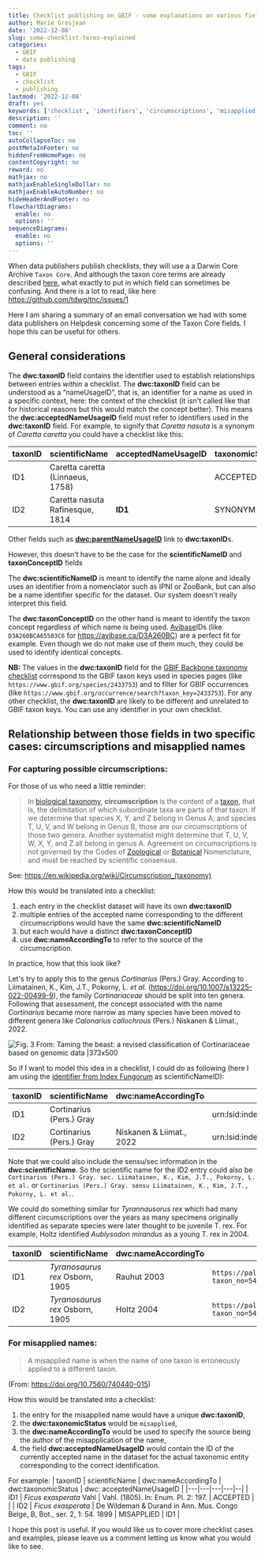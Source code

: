 ```yaml
---
title: Checklist publishing on GBIF - some explanations on various fields: taxonID, scientificNameID, taxonConceptID, acceptedNameUsageID, nameAccordingToID
author: Marie Grosjean
date: '2022-12-08'
slug: some-checklist-terms-explained
categories:
  - GBIF
  - data publishing
tags:
  - GBIF
  - checklist
  - publishing
lastmod: '2022-12-08'
draft: yes
keywords: ['checklist', 'identifiers', 'circumscriptions', 'misapplied names']
description: ''
comment: no
toc: ''
autoCollapseToc: no
postMetaInFooter: no
hiddenFromHomePage: no
contentCopyright: no
reward: no
mathjax: no
mathjaxEnableSingleDollar: no
mathjaxEnableAutoNumber: no
hideHeaderAndFooter: no
flowchartDiagrams:
  enable: no
  options: ''
sequenceDiagrams:
  enable: no
  options: ''
---
```



When data publishers publish checklists, they will use a a Darwin Core Archive `Taxon Core`. And although the taxon core terms are already described [here](https://dwc.tdwg.org/terms/#taxon), what exactly to put in which field can sometimes be confusing. And there is a lot to read, like here https://github.com/tdwg/tnc/issues/1

Here I am sharing a summary of an email conversation we had with some data publishers on Helpdesk concerning some of the Taxon Core fields. I hope this can be useful for others.

## General considerations

The **dwc:taxonID** field contains the identifier used to establish relationships between entries *within* a checklist. The **dwc:taxonID** field can be understood as a “nameUsageID”, that is, an identifier for a name as used in a specific context, here: the context of the checklist (it isn't called like that for historical reasons but this would match the concept better).
This means the **dwc:acceptedNameUsageID** field must refer to identifiers used in the **dwc:taxonID** field. For example, to signify that *Caretta nasuta* is a synonym of *Caretta caretta* you could have a checklist like this:

| taxonID | scientificName | acceptedNameUsageID | taxonomicStatus |
|---|---|---|---|
| ID1 | Caretta caretta (Linnaeus, 1758) |  | ACCEPTED |
| ID2 | Caretta nasuta Rafinesque, 1814 | **ID1** | SYNONYM |

Other fields such as **[dwc:parentNameUsageID](https://dwc.tdwg.org/terms/#dwc:parentNameUsageID)** link to **dwc:taxonID**s.

However, this doesn’t have to be the case for the **scientificNameID** and **taxonConceptID** fields

The **dwc:scientificNameID** is meant to identify the name alone and ideally uses an identifier from a nomenclator such as IPNI or ZooBank, but can also be a name identifier specific for the dataset. Our system doesn’t really interpret this field.

The **dwc:taxonConceptID** on the other hand is meant to identify the taxon concept regardless of which name is being used. [Avibase](https://avibase.bsc-eoc.org/avibase.jsp)IDs (like `D3A260BCA65503C6` for https://avibase.ca/D3A260BC) are a perfect fit for example. Even though we do not make use of them much, they could be used to identify identical concepts. 

**NB:** The values in the **dwc:taxonID** field for the [GBIF Backbone taxonomy checklist](https://doi.org/10.15468/39omei) correspond to the GBIF taxon keys used in species pages (like `https://www.gbif.org/species/2433753`) and to filter for GBIF occurrences (like `https://www.gbif.org/occurrence/search?taxon_key=2433753`). For any other checklist, the **dwc:taxonID** are likely to be different and unrelated to GBIF taxon keys. You can use any identifier in your own checklist.

## Relationship between those fields in two specific cases: circumscriptions and misapplied names

### For capturing possible circumscriptions:

For those of us who need a little reminder:
> In [biological taxonomy](https://en.wikipedia.org/wiki/Taxonomy_(biology)), **circumscription** is the content of a [taxon](https://en.wikipedia.org/wiki/Taxon), that is, the delimitation of which subordinate taxa are parts of that taxon. If we determine that species X, Y, and Z belong in Genus A, and species T, U, V, and W belong in Genus B, those are our circumscriptions of those two genera. Another systematist might determine that T, U, V, W, X, Y, and Z all belong in genus A. Agreement on circumscriptions is not governed by the Codes of [Zoological](https://en.wikipedia.org/wiki/International_Code_of_Zoological_Nomenclature) or [Botanical](https://en.wikipedia.org/wiki/International_Code_of_Botanical_Nomenclature) Nomenclature, and must be reached by scientific consensus.

See: https://en.wikipedia.org/wiki/Circumscription_(taxonomy)

How this would be translated into a checklist:
1. each entry in the checklist dataset will have its own **dwc:taxonID**
2. multiple entries of the accepted name corresponding to the different circumscriptions would have the same **dwc:scientificNameID**
3. but each would have a distinct **dwc:taxonConceptID**
4. use **dwc:nameAccordingTo** to refer to the source of the circumscription.

In practice, how that this look like?

Let's try to apply this to the genus *Cortinarius* (Pers.) Gray. According to Liimatainen, K., Kim, J.T., Pokorny, L. *et al.* (https://doi.org/10.1007/s13225-022-00499-9), the family *Cortinariaceae*  should be split into ten genera. Following that assessment, the concept associated with the name *Cortinarius* became more narrow as many species have been moved to different genera like *Calonarius callochrous* (Pers.) Niskanen & Liimat., 2022.

![Fig. 3 From: Taming the beast: a revised classification of Cortinariaceae based on genomic data  |373x500](/post/2022-12-08-some-checklist-terms-explained/fungi-revised.jpg)

So if I want to model this idea in a checklist, I could do as following (here I am using the [identifier from Index Fungorum](http://www.indexfungorum.org/Names/NamesRecord.asp?RecordID=17391) as scientificNameID):

| taxonID | scientificName | dwc:nameAccordingTo  | scientificNameID  | dwc:taxonConceptID |
|---|---|---|---|--|
| ID1 | Cortinarius (Pers.) Gray |  | urn:lsid:indexfungorum.org:names:17391 | conceptID-1 |
| ID2 | Cortinarius (Pers.) Gray | Niskanen & Liimat., 2022 | urn:lsid:indexfungorum.org:names:17391 | conceptID-2 | 

Note that we could also include the sensu/sec information in the **dwc:scientificName**. So the scientific name for the ID2 entry could also be `Cortinarius (Pers.) Gray. sec. Liimatainen, K., Kim, J.T., Pokorny, L. et al.` or `Cortinarius (Pers.) Gray. sensu Liimatainen, K., Kim, J.T., Pokorny, L. et al.`.

We could do something similar for *Tyrannausorus rex* which had many different circumscriptions over the years as many specimens originally identified as separate species were later thought to be juvenile T. rex. For example, Holtz identified *Aublysodon mirandus* as a young T. rex in 2004.

| taxonID | scientificName | dwc:nameAccordingTo  | scientificNameID  | dwc:taxonConceptID |
|---|---|---|---|--|
| ID1 | *Tyranosaurus rex* Osborn, 1905 | Rauhut 2003 | `https://paleobiodb.org/classic/checkTaxonInfo?taxon_no=54833` | conceptID-16 |
| ID2 | *Tyranosaurus rex* Osborn, 1905 | Holtz 2004 | `https://paleobiodb.org/classic/checkTaxonInfo?taxon_no=54833` | conceptID-18 | 

### For misapplied names:

> A misapplied  name  is when  the  name  of  one  taxon  is  erroneously  applied  to  a  different  taxon.

(From: https://doi.org/10.7560/740440-015)

How this would be translated into a checklist:
1. the entry for the misapplied name would have a unique **dwc:taxonID**,
2. the **dwc:taxonomicStatus** would be `misapplied`,
3. the **dwc:nameAccordingTo** would be used to specify the source being the author of the misapplication of the name,
4. the field **dwc:acceptedNameUsageID** would contain the ID of the currently accepted name in the dataset for the actual taxonomic entity corresponding to the correct identification.

For example:
| taxonID | scientificName | dwc:nameAccordingTo  | dwc:taxonomicStatus  | dwc: acceptedNameUsageID |
|---|---|---|---|--|
| ID1 | *Ficus exasperata* Vahl | Vahl. (1805). In: Enum. Pl. 2: 197. | ACCEPTED |  |
| ID2 | *Ficus exasperata* | De Wildeman & Durand in Ann. Mus. Congo Belge, B, Bot., ser. 2, 1: 54. 1899 | MISAPPLIED | ID1 |


I hope this post is useful. If you would like us to cover more checklist cases and examples, please leave us a comment letting us know what you would like to see.
